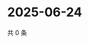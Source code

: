 # 2025-06-24

共 0 条

<!-- BEGIN ZHIHUQUESTIONS -->
<!-- 最后更新时间 Tue Jun 24 2025 22:12:09 GMT+0800 (China Standard Time) -->

<!-- END ZHIHUQUESTIONS -->
